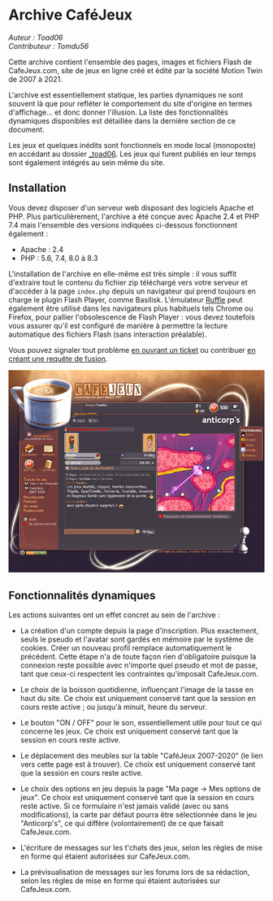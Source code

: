 # Archive CaféJeux

<em>Auteur : Toad06</em><br/>
<em>Contributeur : Tomdu56</em>

Cette archive contient l'ensemble des pages, images et fichiers Flash de CafeJeux.com, site de jeux en ligne créé et édité par la société Motion Twin de 2007 à 2021.

L'archive est essentiellement statique, les parties dynamiques ne sont souvent là que pour refléter le comportement du site d'origine en termes d'affichage... et donc donner l'illusion. La liste des fonctionnalités dynamiques disponibles est détaillée dans la dernière section de ce document.

Les jeux et quelques inédits sont fonctionnels en mode local (monoposte) en accédant au dossier <a href="_toad06">_toad06</a>. Les jeux qui furent publiés en leur temps sont également intégrés au sein même du site.


## Installation

Vous devez disposer d'un serveur web disposant des logiciels Apache et PHP. Plus particulièrement, l'archive a été conçue avec Apache 2.4 et PHP 7.4 mais l'ensemble des versions indiquées ci-dessous fonctionnent également :
- Apache : 2.4
- PHP : 5.6, 7.4, 8.0 à 8.3 

L'installation de l'archive en elle-même est très simple : il vous suffit d'extraire tout le contenu du fichier zip téléchargé vers votre serveur et d'accéder à la page `index.php` depuis un navigateur qui prend toujours en charge le plugin Flash Player, comme Basilisk. L'émulateur <a href="https://github.com/ruffle-rs/ruffle">Ruffle</a> peut également être utilisé dans les navigateurs plus habituels tels Chrome ou Firefox, pour pallier l'obsolescence de Flash Player : vous devez toutefois vous assurer qu'il est configuré de manière à permettre la lecture automatique des fichiers Flash (sans interaction préalable).

Vous pouvez signaler tout problème <a href="https://github.com/Toad06/CafeJeux-Archive/issues">en ouvrant un ticket</a> ou contribuer <a href="https://github.com/Toad06/CafeJeux-Archive/pulls">en créant une requête de fusion</a>.


<a href="https://github.com/Toad06/CafeJeux-Archive"><img src="presentation.png?raw=true" alt="" /></a>


## Fonctionnalités dynamiques

Les actions suivantes ont un effet concret au sein de l'archive :

- La création d'un compte depuis la page d'inscription. Plus exactement, seuls le pseudo et l'avatar sont gardés en mémoire par le système de cookies. Créer un nouveau profil remplace automatiquement le précédent. Cette étape n'a de toute façon rien d'obligatoire puisque la connexion reste possible avec n'importe quel pseudo et mot de passe, tant que ceux-ci respectent les contraintes qu'imposait CafeJeux.com.

- Le choix de la boisson quotidienne, influençant l'image de la tasse en haut du site. Ce choix est uniquement conservé tant que la session en cours reste active ; ou jusqu'à minuit, heure du serveur.

- Le bouton "ON / OFF" pour le son, essentiellement utile pour tout ce qui concerne les jeux. Ce choix est uniquement conservé tant que la session en cours reste active.

- Le déplacement des meubles sur la table "CaféJeux 2007-2020" (le lien vers cette page est à trouver). Ce choix est uniquement conservé tant que la session en cours reste active.

- Le choix des options en jeu depuis la page "Ma page -> Mes options de jeux". Ce choix est uniquement conservé tant que la session en cours reste active. Si ce formulaire n'est jamais validé (avec ou sans modifications), la carte par défaut pourra être sélectionnée dans le jeu "Anticorp's", ce qui diffère (volontairement) de ce que faisait CafeJeux.com.

- L'écriture de messages sur les t'chats des jeux, selon les règles de mise en forme qui étaient autorisées sur CafeJeux.com.

- La prévisualisation de messages sur les forums lors de sa rédaction, selon les règles de mise en forme qui étaient autorisées sur CafeJeux.com.